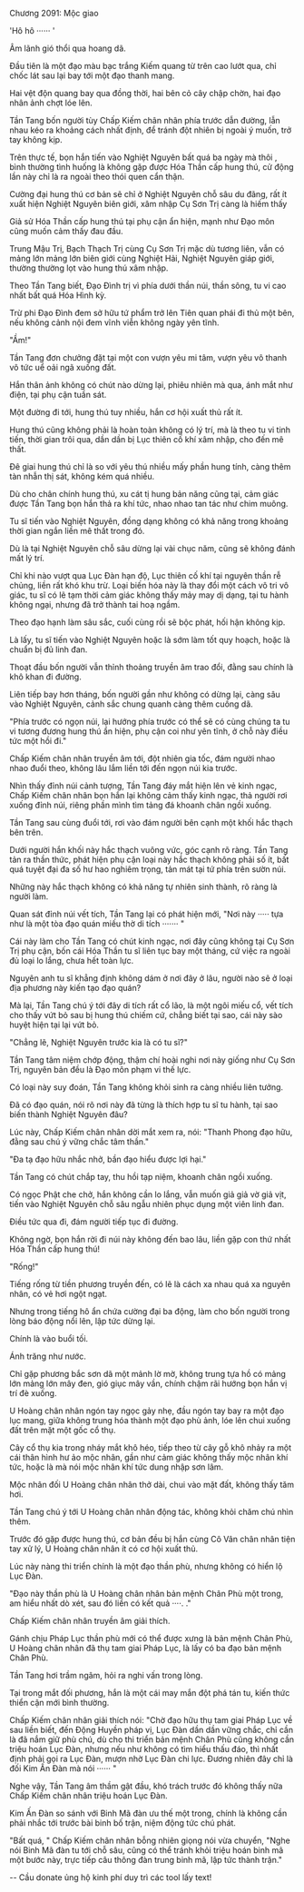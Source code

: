 




Chương 2091: Mộc giao


'Hô hô ······ '

Âm lãnh gió thổi qua hoang dã.

Đầu tiên là một đạo màu bạc trắng Kiếm quang từ trên cao lướt qua, chỉ chốc lát sau lại bay tới một đạo thanh mang.

Hai vệt độn quang bay qua đồng thời, hai bên cỏ cây chập chờn, hai đạo nhân ảnh chợt lóe lên.

Tần Tang bốn người tùy Chấp Kiếm chân nhân phía trước dẫn đường, lẫn nhau kéo ra khoảng cách nhất định, để tránh đột nhiên bị ngoài ý muốn, trở tay không kịp.

Trên thực tế, bọn hắn tiến vào Nghiệt Nguyên bất quá ba ngày mà thôi , bình thường tình huống là không gặp được Hóa Thần cấp hung thú, cử động lần này chỉ là ra ngoài theo thói quen cẩn thận.

Cường đại hung thú cơ bản sẽ chỉ ở Nghiệt Nguyên chỗ sâu du đãng, rất ít xuất hiện Nghiệt Nguyên biên giới, xâm nhập Cụ Sơn Trị càng là hiếm thấy

Giả sử Hóa Thần cấp hung thú tại phụ cận ẩn hiện, mạnh như Đạo môn cũng muốn cảm thấy đau đầu.

Trung Mậu Trị, Bạch Thạch Trị cùng Cụ Sơn Trị mặc dù tương liên, vẫn có mảng lớn mảng lớn biên giới cùng Nghiệt Hải, Nghiệt Nguyên giáp giới, thường thường lọt vào hung thú xâm nhập.

Theo Tần Tang biết, Đạo Đình trị vì phía dưới thần núi, thần sông, tu vi cao nhất bất quá Hóa Hình kỳ.

Trừ phi Đạo Đình đem sở hữu tứ phẩm trở lên Tiên quan phái đi thủ một bên, nếu không cảnh nội đem vĩnh viễn không ngày yên tĩnh.

"Ầm!"

Tần Tang đơn chưởng đặt tại một con vượn yêu mi tâm, vượn yêu vô thanh vô tức uể oải ngã xuống đất.

Hắn thân ảnh không có chút nào dừng lại, phiêu nhiên mà qua, ánh mắt như điện, tại phụ cận tuần sát.

Một đường đi tới, hung thú tuy nhiều, hắn cơ hội xuất thủ rất ít.

Hung thú cũng không phải là hoàn toàn không có lý trí, mà là theo tu vi tinh tiến, thời gian trôi qua, dần dần bị Lục thiên cố khí xâm nhập, cho đến mê thất.

Đê giai hung thú chỉ là so với yêu thú nhiều mấy phần hung tính, càng thêm tàn nhẫn thị sát, không kém quá nhiều.

Dù cho chân chính hung thú, xu cát tị hung bản năng cũng tại, cảm giác được Tần Tang bọn hắn thả ra khí tức, nhao nhao tan tác như chim muông.

Tu sĩ tiến vào Nghiệt Nguyên, đồng dạng không có khả năng trong khoảng thời gian ngắn liền mê thất trong đó.

Dù là tại Nghiệt Nguyên chỗ sâu dừng lại vài chục năm, cũng sẽ không đánh mất lý trí.

Chỉ khi nào vượt qua Lục Đàn hạn độ, Lục thiên cố khí tại nguyên thần rễ chủng, liền rất khó khu trừ. Loại biến hóa này là thay đổi một cách vô tri vô giác, tu sĩ có lẽ tạm thời cảm giác không thấy mảy may dị dạng, tại tu hành không ngại, nhưng đã trở thành tai hoạ ngầm.

Theo đạo hạnh làm sâu sắc, cuối cùng rồi sẽ bộc phát, hối hận không kịp.

Là lấy, tu sĩ tiến vào Nghiệt Nguyên hoặc là sớm làm tốt quy hoạch, hoặc là chuẩn bị đủ linh đan.

Thoạt đầu bốn người vẫn thỉnh thoảng truyền âm trao đổi, đằng sau chính là khô khan đi đường.

Liên tiếp bay hơn tháng, bốn người gần như không có dừng lại, càng sâu vào Nghiệt Nguyên, cảnh sắc chung quanh càng thêm cuồng dã.

"Phía trước có ngọn núi, lại hướng phía trước có thể sẽ có cùng chúng ta tu vi tương đương hung thú ẩn hiện, phụ cận coi như yên tĩnh, ở chỗ này điều tức một hồi đi."

Chấp Kiếm chân nhân truyền âm tới, đột nhiên gia tốc, đám người nhao nhao đuổi theo, không lâu lắm liền tới đến ngọn núi kia trước.

Nhìn thấy đỉnh núi cảnh tượng, Tần Tang đáy mắt hiện lên vẻ kinh ngạc, Chấp Kiếm chân nhân bọn hắn lại không cảm thấy kinh ngạc, thả người rơi xuống đỉnh núi, riêng phần mình tìm tảng đá khoanh chân ngồi xuống.

Tần Tang sau cùng đuổi tới, rơi vào đám người bên cạnh một khối hắc thạch bên trên.

Dưới người hắn khối này hắc thạch vuông vức, góc cạnh rõ ràng. Tần Tang tản ra thần thức, phát hiện phụ cận loại này hắc thạch không phải số ít, bất quá tuyệt đại đa số hư hao nghiêm trọng, tản mát tại tứ phía trên sườn núi.

Những này hắc thạch không có khả năng tự nhiên sinh thành, rõ ràng là người làm.

Quan sát đỉnh núi vết tích, Tần Tang lại có phát hiện mới, "Nơi này ····· tựa như là một tòa đạo quán miếu thờ di tích ······· "

Cái này làm cho Tần Tang có chút kinh ngạc, nơi đây cũng không tại Cụ Sơn Trị phụ cận, bốn cái Hóa Thần tu sĩ liên tục bay một tháng, cứ việc ra ngoài đủ loại lo lắng, chưa hết toàn lực.

Nguyên anh tu sĩ khẳng định không dám ở nơi đây ở lâu, người nào sẽ ở loại địa phương này kiến tạo đạo quán?

Mà lại, Tần Tang chú ý tới đây di tích rất cổ lão, là một ngôi miếu cổ, vết tích cho thấy vứt bỏ sau bị hung thú chiếm cứ, chẳng biết tại sao, cái này sào huyệt hiện tại lại vứt bỏ.

"Chẳng lẽ, Nghiệt Nguyên trước kia là có tu sĩ?"

Tần Tang tâm niệm chớp động, thậm chí hoài nghi nơi này giống như Cụ Sơn Trị, nguyên bản đều là Đạo môn phạm vi thế lực.

Có loại này suy đoán, Tần Tang không khỏi sinh ra càng nhiều liên tưởng.

Đã có đạo quán, nói rõ nơi này đã từng là thích hợp tu sĩ tu hành, tại sao biến thành Nghiệt Nguyên đâu?

Lúc này, Chấp Kiếm chân nhân dời mắt xem ra, nói: "Thanh Phong đạo hữu, đằng sau chú ý vững chắc tâm thần."

"Đa tạ đạo hữu nhắc nhở, bần đạo hiểu được lợi hại."

Tần Tang có chút chắp tay, thu hồi tạp niệm, khoanh chân ngồi xuống.

Có ngọc Phật che chở, hắn không cần lo lắng, vẫn muốn giả giả vờ giả vịt, tiến vào Nghiệt Nguyên chỗ sâu ngẫu nhiên phục dụng một viên linh đan.

Điều tức qua đi, đám người tiếp tục đi đường.

Không ngờ, bọn hắn rời đi núi này không đến bao lâu, liền gặp con thứ nhất Hóa Thần cấp hung thú!

"Rống!"

Tiếng rống từ tiền phương truyền đến, có lẽ là cách xa nhau quá xa nguyên nhân, có vẻ hơi ngột ngạt.

Nhưng trong tiếng hô ẩn chứa cường đại ba động, làm cho bốn người trong lòng báo động nổi lên, lập tức dừng lại.

Chính là vào buổi tối.

Ánh trăng như nước.

Chỉ gặp phương bắc sơn dã một mảnh lờ mờ, không trung tựa hồ có mảng lớn mảng lớn mây đen, gió giục mây vần, chính chậm rãi hướng bọn hắn vị trí đè xuống.

U Hoàng chân nhân ngón tay ngọc gảy nhẹ, đầu ngón tay bay ra một đạo lục mang, giữa không trung hóa thành một đạo phù ảnh, lóe lên chui xuống đất trên mặt một gốc cổ thụ.

Cây cổ thụ kia trong nháy mắt khô héo, tiếp theo từ cây gỗ khô nhảy ra một cái thân hình hư ảo mộc nhân, gần như cảm giác không thấy mộc nhân khí tức, hoặc là mà nói mộc nhân khí tức dung nhập sơn lâm.

Mộc nhân đối U Hoàng chân nhân thở dài, chui vào mặt đất, không thấy tăm hơi.

Tần Tang chú ý tới U Hoàng chân nhân động tác, không khỏi chăm chú nhìn thêm.

Trước đó gặp được hung thú, cơ bản đều bị hắn cùng Cô Vân chân nhân tiện tay xử lý, U Hoàng chân nhân ít có cơ hội xuất thủ.

Lúc này nàng thi triển chính là một đạo thần phù, nhưng không có hiển lộ Lục Đàn.

"Đạo này thần phù là U Hoàng chân nhân bản mệnh Chân Phù một trong, am hiểu nhất dò xét, sau đó liền có kết quả ····. ."

Chấp Kiếm chân nhân truyền âm giải thích.

Gánh chịu Pháp Lục thần phù mới có thể được xưng là bản mệnh Chân Phù, U Hoàng chân nhân đã thụ tam giai Pháp Lục, là lấy có ba đạo bản mệnh Chân Phù.

Tần Tang hơi trầm ngâm, hỏi ra nghi vấn trong lòng.

Tại trong mắt đối phương, hắn là một cái may mắn đột phá tán tu, kiến thức thiển cận mới bình thường.

Chấp Kiếm chân nhân giải thích nói: "Chờ đạo hữu thụ tam giai Pháp Lục về sau liền biết, đến Động Huyền pháp vị, Lục Đàn dần dần vững chắc, chỉ cần là đã nắm giữ phù chú, dù cho thi triển bản mệnh Chân Phù cũng không cần triệu hoán Lục Đàn, nhưng nếu như không có tìm hiểu thấu đáo, thì nhất định phải gọi ra Lục Đàn, mượn nhờ Lục Đàn chi lực. Đương nhiên đây chỉ là đối Kim Ấn Đàn mà nói ······ "

Nghe vậy, Tần Tang âm thầm gật đầu, khó trách trước đó không thấy nữa Chấp Kiếm chân nhân triệu hoán Lục Đàn.

Kim Ấn Đàn so sánh với Binh Mã đàn ưu thế một trong, chính là không cần phải nhắc tới trước bài binh bố trận, niệm động tức chú phát.

"Bất quá, " Chấp Kiếm chân nhân bỗng nhiên giọng nói vừa chuyển, "Nghe nói Binh Mã đàn tu tới chỗ sâu, cũng có thể tránh khỏi triệu hoán binh mã một bước này, trực tiếp câu thông đàn trung binh mã, lập tức thành trận."

--
Cầu donate ủng hộ kinh phí duy trì các tool lấy text!




